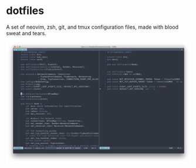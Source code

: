 # dotfiles
A set of neovim, zsh, git, and tmux configuration files, made with blood sweat and tears.

![terminal](terminal.png)

